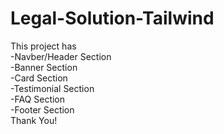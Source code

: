 # Legal-Solution-Tailwind
This project has <br>
-Navber/Header Section <br>
-Banner Section <br>
-Card Section <br>
-Testimonial Section <br>
-FAQ Section <br>
-Footer Section  <br>
Thank You!

